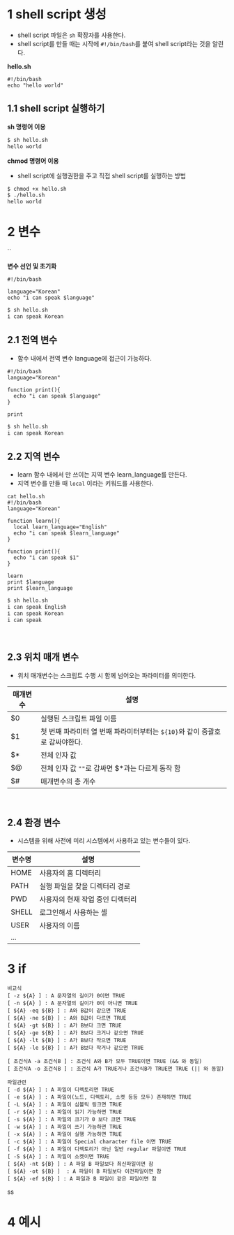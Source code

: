 # 1 shell script 생성

- shell script 파일은 `sh` 확장자를 사용한다.
- shell script를 만들 때는 시작에 `#!/bin/bash`를 붙여 shell script라는 것을 알린다.



**hello.sh**

```shell
#!/bin/bash
echo "hello world"
```



## 1.1 shell script 실행하기



**sh 명령어 이용**

```bash
$ sh hello.sh
hello world
```



**chmod 명령어 이용**

- shell script에 실행권한을 주고 직접 shell script를 실행하는 방법

```bash
$ chmod +x hello.sh
$ ./hello.sh
hello world
```



# 2 변수

``

**변수 선언 및 초기화**

```shell
#!/bin/bash

language="Korean"
echo "i can speak $language"
```

```bash
$ sh hello.sh
i can speak Korean
```



## 2.1 전역 변수

- 함수 내에서 전역 변수 language에 접근이 가능하다.

````shell
#!/bin/bash
language="Korean"

function print(){
  echo "i can speak $language"
}

print
````

```bash
$ sh hello.sh
i can speak Korean
```



## 2.2 지역 변수

- learn 함수 내에서 만 쓰이는 지역 변수 learn_language를 만든다.
- 지역 변수를 만들 때 `local` 이라는 키워드를 사용한다.

```shell
cat hello.sh
#!/bin/bash
language="Korean"

function learn(){
  local learn_language="English"
  echo "i can speak $learn_language"
}

function print(){
  echo "i can speak $1"
}

learn
print $language
print $learn_language
```

```bash
$ sh hello.sh
i can speak English
i can speak Korean
i can speak
```

<br>

## 2.3 위치 매개 변수

- 위치 매개변수는 스크립트 수행 시 함께 넘어오는 파라미터를 의미한다.

| 매개변수 | 설명                                                         |
| -------- | ------------------------------------------------------------ |
| $0       | 실행된 스크립트 파일 이름                                    |
| $1       | 첫 번째 파라미터 열 번째 파라미터부터는 `${10}`와 같이 중괄호로 감싸야한다. |
| $*       | 전체 인자 값                                                 |
| $@       | 전체 인자 값 `""`로 감싸면 $*과는 다르게 동작 함             |
| $#       | 매개변수의 총 개수                                           |

<br>

## 2.4 환경 변수

- 시스템을 위해 사전에 미리 시스템에서 사용하고 있는 변수들이 있다.



| 변수명 | 설명                             |
| ------ | -------------------------------- |
| HOME   | 사용자의 홈 디렉터리             |
| PATH   | 실행 파일을 찾을 디렉터리 경로   |
| PWD    | 사용자의 현재 작업 중인 디렉터리 |
| SHELL  | 로그인해서 사용하는 셸           |
| USER   | 사용자의 이름                    |
| ...    |                                  |



# 3 if

```
비교식
[ -z ${A} ] : A 문자열의 길이가 0이면 TRUE
[ -n ${A} ] : A 문자열의 길이가 0이 아니면 TRUE
[ ${A} -eq ${B} ] : A와 B값이 같으면 TRUE
[ ${A} -ne ${B} ] : A와 B값이 다르면 TRUE
[ ${A} -gt ${B} ] : A가 B보다 크면 TRUE
[ ${A} -ge ${B} ] : A가 B보다 크거나 같으면 TRUE
[ ${A} -lt ${B} ] : A가 B보다 작으면 TRUE
[ ${A} -le ${B} ] : A가 B보다 작거나 같으면 TRUE

[ 조건식A -a 조건식B ] : 조건식 A와 B가 모두 TRUE이면 TRUE (&& 와 동일)
[ 조건식A -o 조건식B ] : 조건식 A가 TRUE거나 조건식B가 TRUE면 TRUE (|| 와 동일)

파일관련
[ -d ${A} ] : A 파일이 디렉토리면 TRUE
[ -e ${A} ] : A 파일이(노드, 디렉토리, 소켓 등등 모두) 존재하면 TRUE
[ -L ${A} ] : A 파일이 심볼릭 링크면 TRUE
[ -r ${A} ] : A 파일이 읽기 가능하면 TRUE
[ -s ${A} ] : A 파일의 크기가 0 보다 크면 TRUE
[ -w ${A} ] : A 파일이 쓰기 가능하면 TRUE
[ -x ${A} ] : A 파일이 실행 가능하면 TRUE
[ -c ${A} ] : A 파일이 Special character file 이면 TRUE
[ -f ${A} ] : A 파일이 디렉토리가 아닌 일반 regular 파일이면 TRUE
[ -S ${A} ] : A 파일이 소켓이면 TRUE
[ ${A} -nt ${B} ] : A 파일 B 파일보다 최신파일이면 참
[ ${A} -ot ${B} ]  : A 파일이 B 파일보다 이전파일이면 참
[ ${A} -ef ${B} ] : A 파일과 B 파일이 같은 파일이면 참
```

ss
<br>

# 4 예시

